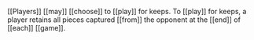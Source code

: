 [[Players]] [[may]] [[choose]] to [[play]] for keeps. To [[play]] for keeps, a player retains all pieces captured [[from]] the opponent at the [[end]] of [[each]] [[game]].